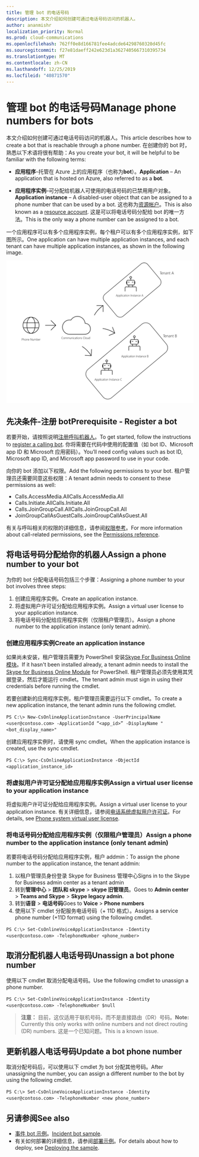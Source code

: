 ```yaml
---
title: 管理 bot 的电话号码
description: 本文介绍如何创建可通过电话号码访问的机器人。
author: ananmishr
localization_priority: Normal
ms.prod: cloud-communications
ms.openlocfilehash: 762ff0e8d166781fee4adcde64298760320d45fc
ms.sourcegitcommit: f27e81daeff242e623d1a3627405667310395734
ms.translationtype: MT
ms.contentlocale: zh-CN
ms.lasthandoff: 12/25/2019
ms.locfileid: "40871570"
---
```

# <a name="manage-phone-numbers-for-bots"></a><span data-ttu-id="7a1cc-103">管理 bot 的电话号码</span><span class="sxs-lookup"><span data-stu-id="7a1cc-103">Manage phone numbers for bots</span></span> 

<span data-ttu-id="7a1cc-104">本文介绍如何创建可通过电话号码访问的机器人。</span><span class="sxs-lookup"><span data-stu-id="7a1cc-104">This article describes how to create a bot that is reachable through a phone number.</span></span> <span data-ttu-id="7a1cc-105">在创建你的 bot 时，熟悉以下术语将很有帮助：</span><span class="sxs-lookup"><span data-stu-id="7a1cc-105">As you create your bot, it will be helpful to be familiar with the following terms:</span></span>

- <span data-ttu-id="7a1cc-106">**应用程序**–托管在 Azure 上的应用程序（也称为**bot**）。</span><span class="sxs-lookup"><span data-stu-id="7a1cc-106">**Application** – An application that is hosted on Azure, also referred to as a **bot**.</span></span>

- <span data-ttu-id="7a1cc-107">**应用程序实例**–可分配给机器人可使用的电话号码的已禁用用户对象。</span><span class="sxs-lookup"><span data-stu-id="7a1cc-107">**Application instance** – A disabled-user object that can be assigned to a phone number that can be used by a bot.</span></span> <span data-ttu-id="7a1cc-108">这也称为[资源帐户](https://docs.microsoft.com/microsoftteams/manage-resource-accounts)。</span><span class="sxs-lookup"><span data-stu-id="7a1cc-108">This is also known as a [resource account](https://docs.microsoft.com/microsoftteams/manage-resource-accounts).</span></span> <span data-ttu-id="7a1cc-109">这是可以将电话号码分配给 bot 的唯一方法。</span><span class="sxs-lookup"><span data-stu-id="7a1cc-109">This is the only way a phone number can be assigned to a bot.</span></span>

<span data-ttu-id="7a1cc-110">一个应用程序可以有多个应用程序实例，每个租户可以有多个应用程序实例，如下图所示。</span><span class="sxs-lookup"><span data-stu-id="7a1cc-110">One application can have multiple application instances, and each tenant can have multiple application instances, as shown in the following image.</span></span>

![显示具有一个或多个应用程序实例的租户的电话号码的图像](images/communications-app-tenant.PNG)

## <a name="prerequisite---register-a-bot"></a><span data-ttu-id="7a1cc-112">先决条件-注册 bot</span><span class="sxs-lookup"><span data-stu-id="7a1cc-112">Prerequisite - Register a bot</span></span>
<span data-ttu-id="7a1cc-113">若要开始，请按照说明[注册呼叫机器人](https://microsoftgraph.github.io/microsoft-graph-comms-samples/docs/articles/calls/register-calling-bot.html)。</span><span class="sxs-lookup"><span data-stu-id="7a1cc-113">To get started, follow the instructions to [register a calling bot](https://microsoftgraph.github.io/microsoft-graph-comms-samples/docs/articles/calls/register-calling-bot.html).</span></span> <span data-ttu-id="7a1cc-114">你将需要在代码中使用的配置值（如 bot ID、Microsoft app ID 和 Microsoft 应用密码）。</span><span class="sxs-lookup"><span data-stu-id="7a1cc-114">You’ll need config values such as bot ID, Microsoft app ID, and Microsoft app password to use in your code.</span></span>

<span data-ttu-id="7a1cc-115">向你的 bot 添加以下权限。</span><span class="sxs-lookup"><span data-stu-id="7a1cc-115">Add the following permissions to your bot.</span></span> <span data-ttu-id="7a1cc-116">租户管理员还需要同意这些权限：</span><span class="sxs-lookup"><span data-stu-id="7a1cc-116">A tenant admin needs to consent to these permissions as well:</span></span>

- <span data-ttu-id="7a1cc-117">Calls.AccessMedia.All</span><span class="sxs-lookup"><span data-stu-id="7a1cc-117">Calls.AccessMedia.All</span></span>
- <span data-ttu-id="7a1cc-118">Calls.Initiate.All</span><span class="sxs-lookup"><span data-stu-id="7a1cc-118">Calls.Initiate.All</span></span>
- <span data-ttu-id="7a1cc-119">Calls.JoinGroupCall.All</span><span class="sxs-lookup"><span data-stu-id="7a1cc-119">Calls.JoinGroupCall.All</span></span>
- <span data-ttu-id="7a1cc-120">JoinGroupCallAsGuest</span><span class="sxs-lookup"><span data-stu-id="7a1cc-120">Calls.JoinGroupCallAsGuest.All</span></span>

<span data-ttu-id="7a1cc-121">有关与呼叫相关的权限的详细信息，请参阅[权限参考](permissions-reference.md#calls-permissions)。</span><span class="sxs-lookup"><span data-stu-id="7a1cc-121">For more information about call-related permissions, see the [Permissions reference](permissions-reference.md#calls-permissions).</span></span>


## <a name="assign-a-phone-number-to-your-bot"></a><span data-ttu-id="7a1cc-122">将电话号码分配给你的机器人</span><span class="sxs-lookup"><span data-stu-id="7a1cc-122">Assign a phone number to your bot</span></span>

<span data-ttu-id="7a1cc-123">为你的 bot 分配电话号码包括三个步骤：</span><span class="sxs-lookup"><span data-stu-id="7a1cc-123">Assigning a phone number to your bot involves three steps:</span></span>

1.  <span data-ttu-id="7a1cc-124">创建应用程序实例。</span><span class="sxs-lookup"><span data-stu-id="7a1cc-124">Create an application instance.</span></span>
2.  <span data-ttu-id="7a1cc-125">将虚拟用户许可证分配给应用程序实例。</span><span class="sxs-lookup"><span data-stu-id="7a1cc-125">Assign a virtual user license to your application instance.</span></span>
3.  <span data-ttu-id="7a1cc-126">将电话号码分配给应用程序实例（仅限租户管理员）。</span><span class="sxs-lookup"><span data-stu-id="7a1cc-126">Assign a phone number to the application instance (only tenant admin).</span></span>

### <a name="create-an-application-instance"></a><span data-ttu-id="7a1cc-127">创建应用程序实例</span><span class="sxs-lookup"><span data-stu-id="7a1cc-127">Create an application instance</span></span>

<span data-ttu-id="7a1cc-128">如果尚未安装，租户管理员需要为 PowerShell 安装[Skype For Business Online 模块](https://www.microsoft.com/download/details.aspx?id=39366)。</span><span class="sxs-lookup"><span data-stu-id="7a1cc-128">If it hasn't been installed already, a tenant admin needs to install the [Skype for Business Online Module](https://www.microsoft.com/download/details.aspx?id=39366) for PowerShell.</span></span> <span data-ttu-id="7a1cc-129">租户管理员必须先使用其凭据登录，然后才能运行 cmdlet。</span><span class="sxs-lookup"><span data-stu-id="7a1cc-129">The tenant admin must sign in using their credentials before running the cmdlet.</span></span>

<span data-ttu-id="7a1cc-130">若要创建新的应用程序实例，租户管理员需要运行以下 cmdlet。</span><span class="sxs-lookup"><span data-stu-id="7a1cc-130">To create a new application instance, the tenant admin runs the following cmdlet.</span></span>

`PS C:\> New-CsOnlineApplicationInstance -UserPrincipalName <user@contoso.com> -ApplicationId “<app_id>” -DisplayName "<bot_display_name>"`

<span data-ttu-id="7a1cc-131">创建应用程序实例时，请使用 sync cmdlet。</span><span class="sxs-lookup"><span data-stu-id="7a1cc-131">When the application instance is created, use the sync cmdlet.</span></span>

`PS C:\> Sync-CsOnlineApplicationInstance -ObjectId <application_instance_id>`

### <a name="assign-a-virtual-user-license-to-your-application-instance"></a><span data-ttu-id="7a1cc-132">将虚拟用户许可证分配给应用程序实例</span><span class="sxs-lookup"><span data-stu-id="7a1cc-132">Assign a virtual user license to your application instance</span></span>

<span data-ttu-id="7a1cc-133">将虚拟用户许可证分配给应用程序实例。</span><span class="sxs-lookup"><span data-stu-id="7a1cc-133">Assign a virtual user license to your application instance.</span></span> <span data-ttu-id="7a1cc-134">有关详细信息，请参阅[电话系统虚拟用户许可证](https://docs.microsoft.com/microsoftteams/teams-add-on-licensing/virtual-user)。</span><span class="sxs-lookup"><span data-stu-id="7a1cc-134">For details, see [Phone system virtual user license](https://docs.microsoft.com/microsoftteams/teams-add-on-licensing/virtual-user).</span></span>

### <a name="assign-a-phone-number-to-the-application-instance-only-tenant-admin"></a><span data-ttu-id="7a1cc-135">将电话号码分配给应用程序实例（仅限租户管理员）</span><span class="sxs-lookup"><span data-stu-id="7a1cc-135">Assign a phone number to the application instance (only tenant admin)</span></span>

<span data-ttu-id="7a1cc-136">若要将电话号码分配给应用程序实例，租户 addmin：</span><span class="sxs-lookup"><span data-stu-id="7a1cc-136">To assign the phone number to the application instance, the tenant addmin:</span></span>

1. <span data-ttu-id="7a1cc-137">以租户管理员身份登录 Skype for Business 管理中心</span><span class="sxs-lookup"><span data-stu-id="7a1cc-137">Signs in to the Skype for Business admin center as a tenant admin</span></span>
2. <span data-ttu-id="7a1cc-138">转到**管理中心** > **团队和 skype** > **skype 旧管理员**。</span><span class="sxs-lookup"><span data-stu-id="7a1cc-138">Goes to **Admin center** > **Teams and Skype** > **Skype legacy admin**.</span></span>
3. <span data-ttu-id="7a1cc-139">转到**语音** > **电话号码**</span><span class="sxs-lookup"><span data-stu-id="7a1cc-139">Goes to **Voice** > **Phone numbers**</span></span>
4. <span data-ttu-id="7a1cc-140">使用以下 cmdlet 分配服务电话号码（+ 11D 格式）。</span><span class="sxs-lookup"><span data-stu-id="7a1cc-140">Assigns a service phone number (+11D format) using the following cmdlet.</span></span>

  `PS C:\> Set-CsOnlineVoiceApplicationInstance -Identity <user@contoso.com> -TelephoneNumber <phone_number>`

## <a name="unassign-a-bot-phone-number"></a><span data-ttu-id="7a1cc-141">取消分配机器人电话号码</span><span class="sxs-lookup"><span data-stu-id="7a1cc-141">Unassign a bot phone number</span></span>

<span data-ttu-id="7a1cc-142">使用以下 cmdlet 取消分配电话号码。</span><span class="sxs-lookup"><span data-stu-id="7a1cc-142">Use the following cmdlet to unassign a phone number.</span></span>

`PS C:\> Set-CsOnlineVoiceApplicationInstance -Identity <user@contoso.com> -TelephoneNumber $null`

><span data-ttu-id="7a1cc-143">**注意：** 目前，这仅适用于联机号码，而不是直接路由（DR）号码。</span><span class="sxs-lookup"><span data-stu-id="7a1cc-143">**Note:** Currently this only works with online numbers and not direct routing (DR) numbers.</span></span> <span data-ttu-id="7a1cc-144">这是一个已知问题。</span><span class="sxs-lookup"><span data-stu-id="7a1cc-144">This is a known issue.</span></span>

## <a name="update-a-bot-phone-number"></a><span data-ttu-id="7a1cc-145">更新机器人电话号码</span><span class="sxs-lookup"><span data-stu-id="7a1cc-145">Update a bot phone number</span></span>

<span data-ttu-id="7a1cc-146">取消分配号码后，可以使用以下 cmdlet 为 bot 分配其他号码。</span><span class="sxs-lookup"><span data-stu-id="7a1cc-146">After unassigning the number, you can assign a different number to the bot by using the following cmdlet.</span></span>

`PS C:\> Set-CsOnlineVoiceApplicationInstance -Identity <user@contoso.com> -TelephoneNumber <new phone_number>`

## <a name="see-also"></a><span data-ttu-id="7a1cc-147">另请参阅</span><span class="sxs-lookup"><span data-stu-id="7a1cc-147">See also</span></span>

- <span data-ttu-id="7a1cc-148">[事件 bot 示例](https://github.com/microsoftgraph/microsoft-graph-comms-samples/tree/master/Samples/BetaSamples/RemoteMediaSamples/IncidentBot)。</span><span class="sxs-lookup"><span data-stu-id="7a1cc-148">[Incident bot sample](https://github.com/microsoftgraph/microsoft-graph-comms-samples/tree/master/Samples/BetaSamples/RemoteMediaSamples/IncidentBot).</span></span> 
 - <span data-ttu-id="7a1cc-149">有关如何部署的详细信息，请参阅[部署示例](https://github.com/microsoftgraph/microsoft-graph-comms-samples/blob/master/Samples/BetaSamples/RemoteMediaSamples/README.md#deploying-the-sample)。</span><span class="sxs-lookup"><span data-stu-id="7a1cc-149">For details about how to deploy, see [Deploying the sample](https://github.com/microsoftgraph/microsoft-graph-comms-samples/blob/master/Samples/BetaSamples/RemoteMediaSamples/README.md#deploying-the-sample).</span></span>

